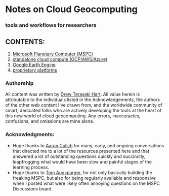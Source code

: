 # Notes on Cloud Geocomputing
### tools and workflows for researchers

## CONTENTS:
1. [Microsoft Planetary Computer (MSPC)](mspc/mspc_overview.md)
2. [standalone cloud compute (GCP/AWS/Azure)](gcp_aws_azure/gcp_aws_azure.md)
3. [Google Earth Engine](gee/gee.md)
4. [proprietary platforms](proprietary/proprietary.md)


### Authorship
All content was written by [Drew Terasaki Hart](mailto:drew.terasaki.hart@gmail.com).
All value herein is attributable to the individuals listed in the Acknowledgements,
the authors of the other web content I've drawn from, and the worldwide community of smart,
dedicated folks who are actively developing the tools at the heart
of this new world of cloud geocomputing.
Any errors, inaccuracies, confusions, and omissions are mine alone.


### Acknowledgments:
- Huge thanks to [Aaron Culich](https://dlab.berkeley.edu/people/aaron-culich) for many, early, and ongoing conversations that directed me to a lot of the resources presented here and that answered a lot of outstanding questions quickly and succinctly, leapfrogging what would have been slow and painful stages of the learning process.
- Huge thanks to [Tom Augspurger](http://tomaugspurger.net/about/), for not only basically building the freaking MSPC, but also for being regularly available and responsive when I posted what were likely often annoying questions on the MSPC Discussions board.


